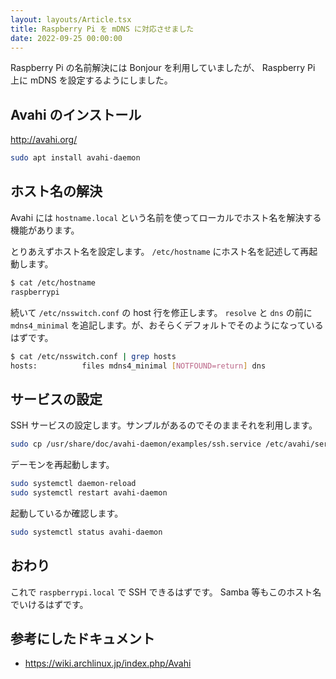 ```yaml
---
layout: layouts/Article.tsx
title: Raspberry Pi を mDNS に対応させました
date: 2022-09-25 00:00:00
---
```


Raspberry Pi の名前解決には Bonjour を利用していましたが、 Raspberry Pi 上に mDNS を設定するようにしました。

## Avahi のインストール

<http://avahi.org/>

```bash
sudo apt install avahi-daemon
```

## ホスト名の解決

Avahi には `hostname.local` という名前を使ってローカルでホスト名を解決する機能があります。

とりあえずホスト名を設定します。 `/etc/hostname` にホスト名を記述して再起動します。

```bash
$ cat /etc/hostname
raspberrypi
```

続いて `/etc/nsswitch.conf` の host 行を修正します。 `resolve` と `dns` の前に `mdns4_minimal` を追記します。が、おそらくデフォルトでそのようになっているはずです。

```bash
$ cat /etc/nsswitch.conf | grep hosts
hosts:          files mdns4_minimal [NOTFOUND=return] dns
```

## サービスの設定

SSH サービスの設定します。サンプルがあるのでそのままそれを利用します。

```bash
sudo cp /usr/share/doc/avahi-daemon/examples/ssh.service /etc/avahi/services/ssh.service
````

デーモンを再起動します。

```bash
sudo systemctl daemon-reload
sudo systemctl restart avahi-daemon
```

起動しているか確認します。

```bash
sudo systemctl status avahi-daemon
```

## おわり

これで `raspberrypi.local` で SSH できるはずです。 Samba 等もこのホスト名でいけるはずです。

## 参考にしたドキュメント

- <https://wiki.archlinux.jp/index.php/Avahi>

